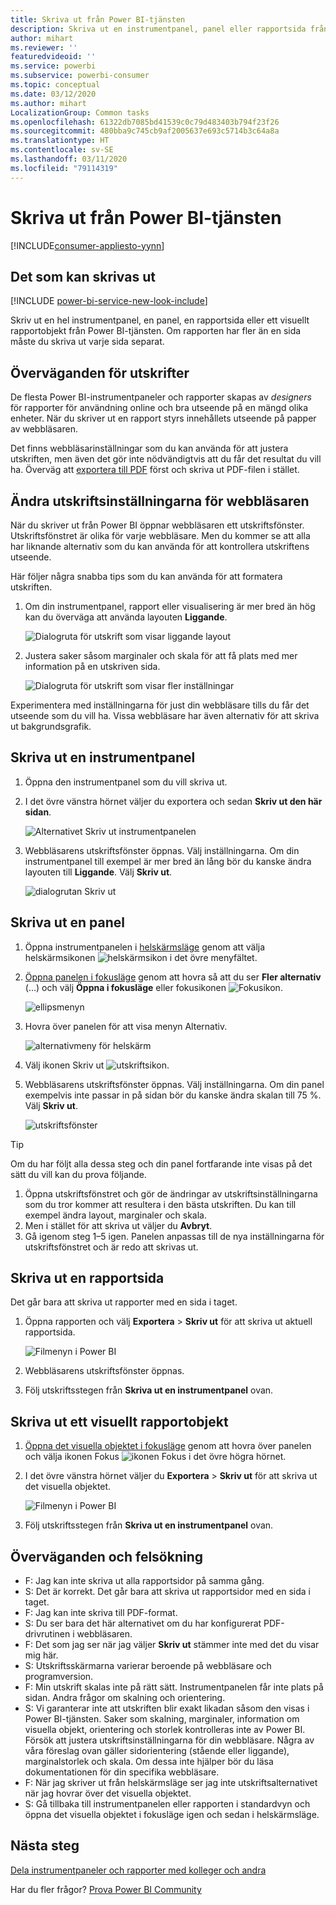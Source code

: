 ```yaml
---
title: Skriva ut från Power BI-tjänsten
description: Skriva ut en instrumentpanel, panel eller rapportsida från Power BI-tjänsten.
author: mihart
ms.reviewer: ''
featuredvideoid: ''
ms.service: powerbi
ms.subservice: powerbi-consumer
ms.topic: conceptual
ms.date: 03/12/2020
ms.author: mihart
LocalizationGroup: Common tasks
ms.openlocfilehash: 61322db7085bd41539c0c79d483403b794f23f26
ms.sourcegitcommit: 480bba9c745cb9af2005637e693c5714b3c64a8a
ms.translationtype: HT
ms.contentlocale: sv-SE
ms.lasthandoff: 03/11/2020
ms.locfileid: "79114319"
---
```

# <a name="printing-from-the-power-bi-service"></a>Skriva ut från Power BI-tjänsten

[!INCLUDE[consumer-appliesto-yynn](../includes/consumer-appliesto-yynn.md)]
## <a name="what-can-be-printed"></a>Det som kan skrivas ut
[!INCLUDE [power-bi-service-new-look-include](../includes/power-bi-service-new-look-include.md)]

Skriv ut en hel instrumentpanel, en panel, en rapportsida eller ett visuellt rapportobjekt från Power BI-tjänsten. Om rapporten har fler än en sida måste du skriva ut varje sida separat. 

## <a name="printing-considerations"></a>Överväganden för utskrifter

De flesta Power BI-instrumentpaneler och rapporter skapas av *designers* för rapporter för användning online och bra utseende på en mängd olika enheter. När du skriver ut en rapport styrs innehållets utseende på papper av webbläsaren. 

Det finns webbläsarinställningar som du kan använda för att justera utskriften, men även det gör inte nödvändigtvis att du får det resultat du vill ha. Överväg att [exportera till PDF](end-user-pdf.md) först och skriva ut PDF-filen i stället. 

## <a name="adjust-your-browser-print-settings"></a>Ändra utskriftsinställningarna för webbläsaren
När du skriver ut från Power BI öppnar webbläsaren ett utskriftsfönster. Utskriftsfönstret är olika för varje webbläsare. Men du kommer se att alla har liknande alternativ som du kan använda för att kontrollera utskriftens utseende. 

Här följer några snabba tips som du kan använda för att formatera utskriften.

   > 
1. Om din instrumentpanel, rapport eller visualisering är mer bred än hög kan du överväga att använda layouten **Liggande**. 

   ![Dialogruta för utskrift som visar liggande layout](./media/end-user-print/power-bi-landscape-layout.png)

2. Justera saker såsom marginaler och skala för att få plats med mer information på en utskriven sida. 

    ![Dialogruta för utskrift som visar fler inställningar](./media/end-user-print/power-bi-margins.png)

Experimentera med inställningarna för just din webbläsare tills du får det utseende som du vill ha. Vissa webbläsare har även alternativ för att skriva ut bakgrundsgrafik. 

## <a name="print-a-dashboard"></a>Skriva ut en instrumentpanel
1. Öppna den instrumentpanel som du vill skriva ut.
2. I det övre vänstra hörnet väljer du exportera och sedan **Skriv ut den här sidan**.
   
    ![Alternativet Skriv ut instrumentpanelen](./media/end-user-print/power-bi-dashboard-print.png)

3. Webbläsarens utskriftsfönster öppnas. Välj inställningarna. Om din instrumentpanel till exempel är mer bred än lång bör du kanske ändra layouten till **Liggande**. Välj **Skriv ut**.
   
    ![dialogrutan Skriv ut](./media/end-user-print/power-bi-print-dash.png)

## <a name="print-a-dashboard-tile"></a>Skriva ut en panel
1. Öppna instrumentpanelen i [helskärmsläge](end-user-focus.md) genom att välja helskärmsikonen ![helskärmsikon](./media/end-user-print/power-bi-full-screen.png) i det övre menyfältet.

3. [Öppna panelen i fokusläge](end-user-focus.md) genom att hovra så att du ser **Fler alternativ** (…) och välj **Öppna i fokusläge** eller fokusikonen ![Fokusikon](./media/end-user-print/power-bi-focus-icon.png).
   
    ![ellipsmenyn](./media/end-user-print/power-bi-menu-options.png)

4. Hovra över panelen för att visa menyn Alternativ.
   
    ![alternativmeny för helskärm](./media/end-user-print/menu-options-new.png)

4. Välj ikonen Skriv ut ![utskriftsikon](./media/end-user-print/print-icon.png).     

5. Webbläsarens utskriftsfönster öppnas. Välj inställningarna. Om din panel exempelvis inte passar in på sidan bör du kanske ändra skalan till 75 %. Välj **Skriv ut**.

    ![utskriftsfönster](./media/end-user-print/power-bi-scale.png) 

> [!TIP]
> Om du har följt alla dessa steg och din panel fortfarande inte visas på det sätt du vill kan du prova följande.
> 1. Öppna utskriftsfönstret och gör de ändringar av utskriftsinställningarna som du tror kommer att resultera i den bästa utskriften. Du kan till exempel ändra layout, marginaler och skala. 
> 2. Men i stället för att skriva ut väljer du **Avbryt**. 
> 3. Gå igenom steg 1–5 igen. Panelen anpassas till de nya inställningarna för utskriftsfönstret och är redo att skrivas ut.

## <a name="print-a-report-page"></a>Skriva ut en rapportsida
Det går bara att skriva ut rapporter med en sida i taget.

1. Öppna rapporten och välj **Exportera** > **Skriv ut** för att skriva ut aktuell rapportsida.
   
    ![Filmenyn i Power BI](./media/end-user-print/power-bi-report-print.png)
2. Webbläsarens utskriftsfönster öppnas.

3. Följ utskriftsstegen från **Skriva ut en instrumentpanel** ovan.
   


## <a name="print-a-report-visual"></a>Skriva ut ett visuellt rapportobjekt
1. [Öppna det visuella objektet i fokusläge](end-user-focus.md) genom att hovra över panelen och välja ikonen Fokus ![ikonen Fokus](./media/end-user-print/power-bi-focus-icon.png) i det övre högra hörnet.

2. I det övre vänstra hörnet väljer du **Exportera** > **Skriv ut** för att skriva ut det visuella objektet.

    ![Filmenyn i Power BI](./media/end-user-print/power-bi-report-print.png)


3. Följ utskriftsstegen från **Skriva ut en instrumentpanel** ovan.

## <a name="considerations-and-troubleshooting"></a>Överväganden och felsökning

* F: Jag kan inte skriva ut alla rapportsidor på samma gång.    
* S: Det är korrekt. Det går bara att skriva ut rapportsidor med en sida i taget.
* F: Jag kan inte skriva till PDF-format.    
* S: Du ser bara det här alternativet om du har konfigurerat PDF-drivrutinen i webbläsaren.    
* F: Det som jag ser när jag väljer **Skriv ut** stämmer inte med det du visar mig här.    
* S: Utskriftsskärmarna varierar beroende på webbläsare och programversion.
* F: Min utskrift skalas inte på rätt sätt.  Instrumentpanelen får inte plats på sidan. Andra frågor om skalning och orientering.    
* S: Vi garanterar inte att utskriften blir exakt likadan såsom den visas i Power BI-tjänsten. Saker som skalning, marginaler, information om visuella objekt, orientering och storlek kontrolleras inte av Power BI. Försök att justera utskriftsinställningarna för din webbläsare. Några av våra föreslag ovan gäller sidorientering (stående eller liggande), marginalstorlek och skala. Om dessa inte hjälper bör du läsa dokumentationen för din specifika webbläsare.      
* F: När jag skriver ut från helskärmsläge ser jag inte utskriftsalternativet när jag hovrar över det visuella objektet.   
* S: Gå tillbaka till instrumentpanelen eller rapporten i standardvyn och öppna det visuella objektet i fokusläge igen och sedan i helskärmsläge. 

## <a name="next-steps"></a>Nästa steg
[Dela instrumentpaneler och rapporter med kolleger och andra](../service-share-dashboards.md)

Har du fler frågor? [Prova Power BI Community](https://community.powerbi.com/)

